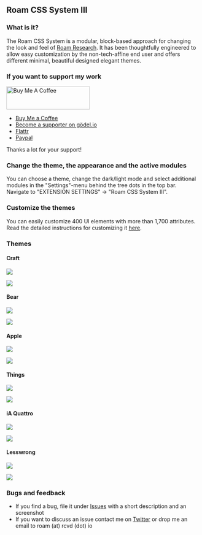 ## Roam CSS System III

### What is it?
The Roam CSS System is a modular, block-based approach for changing the look and feel of [Roam Research](https://roamresearch.com). It has been thoughtfully engineered to allow easy customization by the non-tech-affine end user and offers different minimal, beautiful designed elegant themes.

### If you want to support my work
<a href="https://www.buymeacoffee.com/rcvdio" target="_blank"><img src="https://cdn.buymeacoffee.com/buttons/v2/default-blue.png" alt="Buy Me A Coffee" style="height: 60px !important;width: 217px !important;" ></a>
- [Buy Me a Coffee](https://www.buymeacoffee.com/rcvdio)
- [Become a supporter on gödel.io](https://www.goedel.io/subscribe?utm_medium=web&utm_source=subscribe-widget&utm_content=47299057)
- [Flattr](https://flattr.com/@rcvd)
- [Paypal](https://paypal.me/rcvd)

Thanks a lot for your support!

### Change the theme, the appearance and the active modules
You can choose a theme, change the dark/light mode and select additional modules in the "Settings"-menu behind the tree dots in the top bar. Navigate to "EXTENSION SETTINGS" -> "Roam CSS System III".

### Customize the themes
You can easily customize 400 UI elements with more than 1,700 attributes. Read the detailed instructions for customizing it [here](https://roamresearch.com/#/app/css-system/page/MeO4cyd--).

### Themes
#### Craft
![](https://rcvd.github.io/roam-css-system/screenshots/craft-light.png)

![](https://rcvd.github.io/roam-css-system/screenshots/craft-dark.png)


#### Bear
![](https://rcvd.github.io/roam-css-system/screenshots/bear-light.jpeg)

![](https://rcvd.github.io/roam-css-system/screenshots/bear-dark.jpeg)


#### Apple
![](https://rcvd.github.io/roam-css-system/screenshots/apple-light.png)

![](https://rcvd.github.io/roam-css-system/screenshots/apple-dark.png)

#### Things
![](https://rcvd.github.io/roam-css-system/screenshots/things-light.png)

![](https://rcvd.github.io/roam-css-system/screenshots/things-dark.png)

#### iA Quattro
![](https://rcvd.github.io/roam-css-system/screenshots/quattro-light.png)

![](https://rcvd.github.io/roam-css-system/screenshots/quattro-dark.png)

#### Lesswrong
![](https://rcvd.github.io/roam-css-system/screenshots/lesswrong-light.png)

![](https://rcvd.github.io/roam-css-system/screenshots/lesswrong-dark.png)


### Bugs and feedback
- If you find a bug, file it under [Issues](https://github.com/rcvd/roam-css-system/issues) with a short description and an screenshot
- If you want to discuss an issue contact me on [Twitter](https://twitter.com/rcvd_io) or drop me an email to roam (at) rcvd (dot) io
